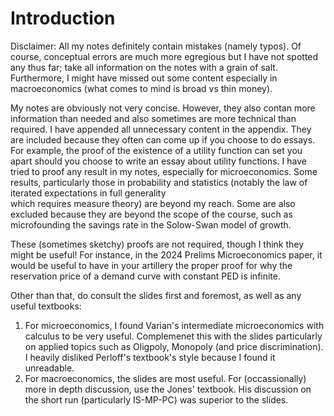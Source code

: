 # Introduction

Disclaimer: All my notes definitely contain mistakes (namely typos). Of course, conceptual errors are much more egregious but I have not spotted any thus far; 
take all information on the notes with a grain of salt. Furthermore, I might have missed out some content especially in macroeconomics (what comes to mind is broad vs thin money).

My notes are obviously not very concise. However, they also contan more information than needed and also sometimes are more technical than required. I have appended all unnecessary content in the appendix. 
They are included because they often can come up if you choose to do essays. For example, the proof of the existence of a utility function can set you apart should you choose to write an essay about utility functions. 
I have tried to proof any result in my notes, especially for microeconomics. Some results, particularly those in probability and statistics (notably the law of iterated expectations in full generality  
which requires measure theory) are beyond my reach. Some are also excluded because they are beyond the scope of the course, such as microfounding the savings rate in the Solow-Swan model of growth. 

These (sometimes sketchy) proofs are not required, though I think they might be useful! For instance, in the 2024 Prelims Microeconomics paper, it would be useful to have in your artillery the proper 
proof for why the reservation price of a demand curve with constant PED is infinite. 

Other than that, do consult the slides first and foremost, as well as any useful textbooks:
1. For microeconomics, I found Varian's intermediate microeconomics with calculus to be very useful. Complemenet this with the slides particularly on applied topics such as Oligpoly, Monopoly (and price discrimination). 
I heavily disliked Perloff's textbook's style because I found it unreadable.
2. For macroeconomics, the slides are most useful. For (occassionally) more in depth discussion, use the Jones' textbook. His discussion on the short run (particularly IS-MP-PC) was superior to the slides.
